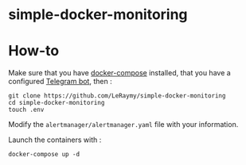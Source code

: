 # simple-docker-monitoring

# How-to

Make sure that you have [docker-compose](https://docs.docker.com/compose/install/) installed, that you have a configured [Telegram bot](https://core.telegram.org/bots#3-how-do-i-create-a-bot), then :
```
git clone https://github.com/LeRaymy/simple-docker-monitoring
cd simple-docker-monitoring
touch .env
```

Modify the `alertmanager/alertmanager.yaml` file with your information.

Launch the containers with :
```
docker-compose up -d
```